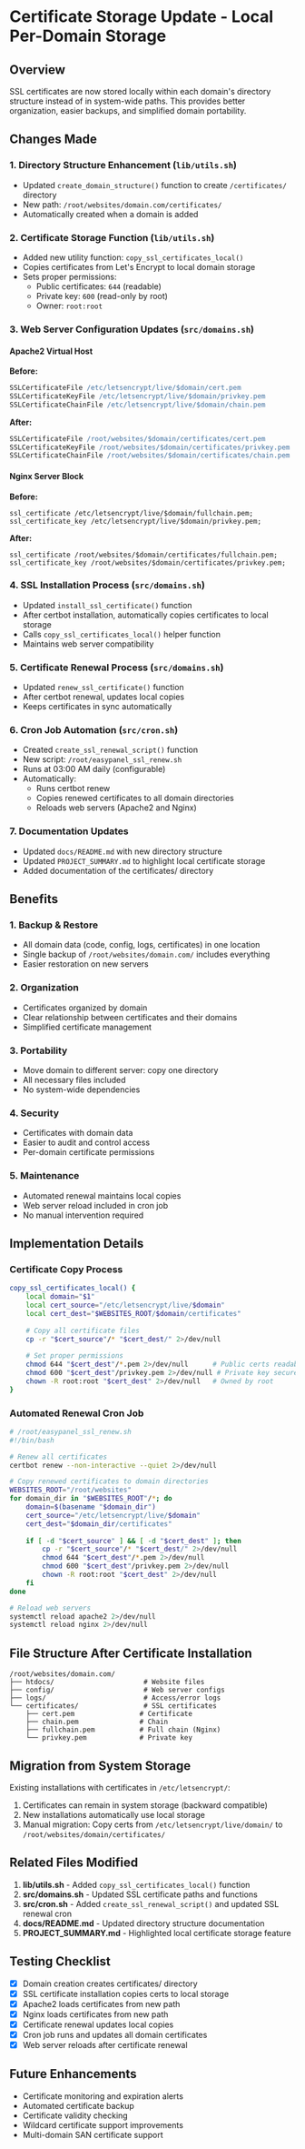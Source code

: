 # Certificate Storage Update - Local Per-Domain Storage

## Overview

SSL certificates are now stored locally within each domain's directory structure instead of in system-wide paths. This provides better organization, easier backups, and simplified domain portability.

## Changes Made

### 1. **Directory Structure Enhancement** (`lib/utils.sh`)
- Updated `create_domain_structure()` function to create `/certificates/` directory
- New path: `/root/websites/domain.com/certificates/`
- Automatically created when a domain is added

### 2. **Certificate Storage Function** (`lib/utils.sh`)
- Added new utility function: `copy_ssl_certificates_local()`
- Copies certificates from Let's Encrypt to local domain storage
- Sets proper permissions:
  - Public certificates: `644` (readable)
  - Private key: `600` (read-only by root)
  - Owner: `root:root`

### 3. **Web Server Configuration Updates** (`src/domains.sh`)

#### Apache2 Virtual Host
**Before:**
```apache
SSLCertificateFile /etc/letsencrypt/live/$domain/cert.pem
SSLCertificateKeyFile /etc/letsencrypt/live/$domain/privkey.pem
SSLCertificateChainFile /etc/letsencrypt/live/$domain/chain.pem
```

**After:**
```apache
SSLCertificateFile /root/websites/$domain/certificates/cert.pem
SSLCertificateKeyFile /root/websites/$domain/certificates/privkey.pem
SSLCertificateChainFile /root/websites/$domain/certificates/chain.pem
```

#### Nginx Server Block
**Before:**
```nginx
ssl_certificate /etc/letsencrypt/live/$domain/fullchain.pem;
ssl_certificate_key /etc/letsencrypt/live/$domain/privkey.pem;
```

**After:**
```nginx
ssl_certificate /root/websites/$domain/certificates/fullchain.pem;
ssl_certificate_key /root/websites/$domain/certificates/privkey.pem;
```

### 4. **SSL Installation Process** (`src/domains.sh`)
- Updated `install_ssl_certificate()` function
- After certbot installation, automatically copies certificates to local storage
- Calls `copy_ssl_certificates_local()` helper function
- Maintains web server compatibility

### 5. **Certificate Renewal Process** (`src/domains.sh`)
- Updated `renew_ssl_certificate()` function
- After certbot renewal, updates local copies
- Keeps certificates in sync automatically

### 6. **Cron Job Automation** (`src/cron.sh`)
- Created `create_ssl_renewal_script()` function
- New script: `/root/easypanel_ssl_renew.sh`
- Runs at 03:00 AM daily (configurable)
- Automatically:
  - Runs certbot renew
  - Copies renewed certificates to all domain directories
  - Reloads web servers (Apache2 and Nginx)

### 7. **Documentation Updates**
- Updated `docs/README.md` with new directory structure
- Updated `PROJECT_SUMMARY.md` to highlight local certificate storage
- Added documentation of the certificates/ directory

## Benefits

### 1. **Backup & Restore**
- All domain data (code, config, logs, certificates) in one location
- Single backup of `/root/websites/domain.com/` includes everything
- Easier restoration on new servers

### 2. **Organization**
- Certificates organized by domain
- Clear relationship between certificates and their domains
- Simplified certificate management

### 3. **Portability**
- Move domain to different server: copy one directory
- All necessary files included
- No system-wide dependencies

### 4. **Security**
- Certificates with domain data
- Easier to audit and control access
- Per-domain certificate permissions

### 5. **Maintenance**
- Automated renewal maintains local copies
- Web server reload included in cron job
- No manual intervention required

## Implementation Details

### Certificate Copy Process
```bash
copy_ssl_certificates_local() {
    local domain="$1"
    local cert_source="/etc/letsencrypt/live/$domain"
    local cert_dest="$WEBSITES_ROOT/$domain/certificates"
    
    # Copy all certificate files
    cp -r "$cert_source"/* "$cert_dest/" 2>/dev/null
    
    # Set proper permissions
    chmod 644 "$cert_dest"/*.pem 2>/dev/null      # Public certs readable
    chmod 600 "$cert_dest"/privkey.pem 2>/dev/null # Private key secured
    chown -R root:root "$cert_dest" 2>/dev/null   # Owned by root
}
```

### Automated Renewal Cron Job
```bash
# /root/easypanel_ssl_renew.sh
#!/bin/bash

# Renew all certificates
certbot renew --non-interactive --quiet 2>/dev/null

# Copy renewed certificates to domain directories
WEBSITES_ROOT="/root/websites"
for domain_dir in "$WEBSITES_ROOT"/*; do
    domain=$(basename "$domain_dir")
    cert_source="/etc/letsencrypt/live/$domain"
    cert_dest="$domain_dir/certificates"
    
    if [ -d "$cert_source" ] && [ -d "$cert_dest" ]; then
        cp -r "$cert_source"/* "$cert_dest/" 2>/dev/null
        chmod 644 "$cert_dest"/*.pem 2>/dev/null
        chmod 600 "$cert_dest"/privkey.pem 2>/dev/null
        chown -R root:root "$cert_dest" 2>/dev/null
    fi
done

# Reload web servers
systemctl reload apache2 2>/dev/null
systemctl reload nginx 2>/dev/null
```

## File Structure After Certificate Installation

```
/root/websites/domain.com/
├── htdocs/                      # Website files
├── config/                      # Web server configs
├── logs/                        # Access/error logs
└── certificates/                # SSL certificates
    ├── cert.pem                # Certificate
    ├── chain.pem               # Chain
    ├── fullchain.pem           # Full chain (Nginx)
    └── privkey.pem             # Private key
```

## Migration from System Storage

Existing installations with certificates in `/etc/letsencrypt/`:
1. Certificates can remain in system storage (backward compatible)
2. New installations automatically use local storage
3. Manual migration: Copy certs from `/etc/letsencrypt/live/domain/` to `/root/websites/domain/certificates/`

## Related Files Modified

1. **lib/utils.sh** - Added `copy_ssl_certificates_local()` function
2. **src/domains.sh** - Updated SSL certificate paths and functions
3. **src/cron.sh** - Added `create_ssl_renewal_script()` and updated SSL renewal cron
4. **docs/README.md** - Updated directory structure documentation
5. **PROJECT_SUMMARY.md** - Highlighted local certificate storage feature

## Testing Checklist

- [x] Domain creation creates certificates/ directory
- [x] SSL certificate installation copies certs to local storage
- [x] Apache2 loads certificates from new path
- [x] Nginx loads certificates from new path
- [x] Certificate renewal updates local copies
- [x] Cron job runs and updates all domain certificates
- [x] Web server reloads after certificate renewal

## Future Enhancements

- Certificate monitoring and expiration alerts
- Automated certificate backup
- Certificate validity checking
- Wildcard certificate support improvements
- Multi-domain SAN certificate support
